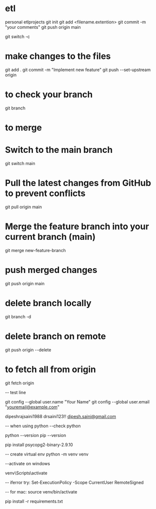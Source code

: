 # etl
personal etlprojects 
git init
git add <filename.extention>
git commit -m  "your comments"
git push origin main

git switch -c <new branch name>
# make changes to the files
git add . 
git commit -m "Implement new feature"
git push --set-upstream origin <new branch name>

# to check your branch
git branch

# to merge
# Switch to the main branch
git switch main
# Pull the latest changes from GitHub to prevent conflicts
git pull origin main
# Merge the feature branch into your current branch (main)
git merge new-feature-branch
# push merged changes
git push origin main

# delete branch locally
git branch -d <branch name>

# delete branch on remote
git push origin --delete <branch name>

# to fetch all from origin
git fetch origin

-- test line



git config --global user.name "Your Name"
git config --global user.email "youremail@example.com"


dipeshrajsaini1988
drsaini123!!
dipesh.saini@gmail.com



-- when using python 
--check python

python --version
pip --version

pip install psycopg2-binary-2.9.10

-- create virtual env
python -m venv venv

--activate on windows

venv\Scripts\activate

-- iferror try:
Set-ExecutionPolicy -Scope CurrentUser RemoteSigned

-- for mac:
source venv/bin/activate


pip install -r requirements.txt


